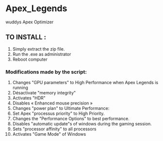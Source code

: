 # Apex_Legends
wuddys Apex Optimizer

## TO INSTALL : 
1. Simply extract the zip file.
2. Run the .exe as administrator
3. Reboot computer

### Modifications made by the script: 
1.	Changes "GPU parameters" to High Performance when Apex Legends is running
2.	Désactivate "memory integrity"
3.	Activates "HDR"
4.	Disables « Enhanced mouse precision »
5.	Changes "power plan" to Ultimate Performance:
6.  Set Apex "processus priority" to High Priority.
7.	Changes the "Performance Options" to best performance.
8.	Disables "automatic update"s of windows during the gaming session.
9.	Sets "processor affinity" to all processors
10.	Activates "Game Mode" of Windows

 
